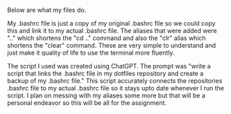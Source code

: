 Below are what my files do.

My .bashrc file is just a copy of my original .bashrc file so we could copy this and link it to my actual .bashrc file. The aliases that were added were ".." which shortens the "cd .." command and also the "clr" alias which shortens the "clear" command. These are very simple to understand and just make it quality of life to use the terminal more fluently.

The script I used was created using ChatGPT. The prompt was "write a script that links the .bashrc file in my dotfiles repository and create a backup of my .bashrc file."
This script accurately connects the repositories .bashrc file to my actual .bashrc file so it stays upto date whenever I run the script. I plan on messing with my aliases some more but that will be a personal endeavor so this will be all for the assignment. 
